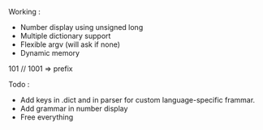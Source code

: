 Working :
- Number display using unsigned long
- Multiple dictionary support
- Flexible argv (will ask if none)
- Dynamic memory

101 // 1001 => prefix

Todo :
- Add keys in .dict and in parser for custom language-specific frammar.
- Add grammar in number display
- Free everything

